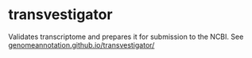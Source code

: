 transvestigator
===============

Validates transcriptome and prepares it for submission to the NCBI. See [genomeannotation.github.io/transvestigator/](genomeannotation.github.io/transvestigator/)

